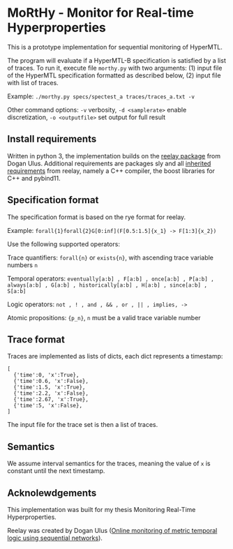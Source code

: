 # MoRtHy - Monitor for Real-time Hyperproperties

This is a prototype implementation for sequential monitoring of HyperMTL.

The program will evaluate if a HyperMTL-B specification is satisfied by a list of traces.
To run it, execute file `morthy.py` with two arguments: (1) input file of the HyperMTL specification formatted as described below, (2) input file with list of traces.

Example: `./morthy.py specs/spectest_a traces/traces_a.txt -v`

Other command options: `-v` verbosity, `-d <samplerate>` enable discretization, `-o <outputfile>` set output for full result

## Install requirements

Written in python 3, the implementation builds on the [reelay package](https://doganulus.github.io/reelay/) from Dogan Ulus.
Additional requirements are packages sly and all [inherited requirements](https://doganulus.github.io/reelay/install/) from reelay, namely a C++ compiler, the boost libraries for C++ and pybind11.


## Specification format

The specification format is based on the rye format for reelay.

Example:
`forall{1}forall{2}G[0:inf](F[0.5:1.5]{x_1} -> F[1:3]{x_2})`

Use the following supported operators:

Trace quantifiers: `forall{n}` or `exists{n}`, with ascending trace variable numbers `n`

Temporal operators: `eventually[a:b] , F[a:b] , once[a:b] , P[a:b] , always[a:b] , G[a:b] , historically[a:b] , H[a:b] , since[a:b] , S[a:b]`

Logic operators: `not , ! , and , && , or , || , implies, -> `

Atomic propositions: `{p_n}`, `n` must be a valid trace variable number

## Trace format

Traces are implemented as lists of dicts, each dict represents a timestamp:

    [
      {'time':0, 'x':True},
      {'time':0.6, 'x':False},
      {'time':1.5, 'x':True},
      {'time':2.2, 'x':False},
      {'time':2.67, 'x':True},
      {'time':5, 'x':False},
    ]

The input file for the trace set is then a list of traces.

## Semantics

We assume interval semantics for the traces, meaning the value of `x` is constant until the next timestamp.

## Acknolewdgements

This implementation was built for my thesis Monitoring Real-Time Hyperproperties.

Reelay was created by Dogan Ulus ([Online monitoring of metric temporal logic using sequential networks](https://arxiv.org/abs/1901.00175)).
